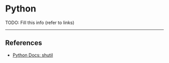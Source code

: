 # Python

TODO: Fill this info (refer to links)

---
## References

- [Python Docs: shutil](https://docs.python.org/3/library/shutil.html)